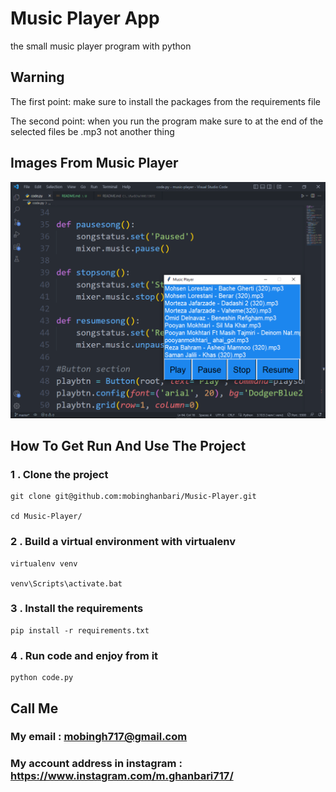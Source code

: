 # Music Player App
the small music player program with python

## Warning
The first point: make sure to install the packages from the requirements file

The second point: when you run the program make sure to at the end of the selected files be .mp3 not another thing

## Images From Music Player
![Music Player](photo.png)

## How To Get Run And Use The Project

### 1 .  Clone the project
```
git clone git@github.com:mobinghanbari/Music-Player.git

cd Music-Player/
```

### 2 . Build a virtual environment with virtualenv
```
virtualenv venv

venv\Scripts\activate.bat
```

### 3 . Install the requirements
```
pip install -r requirements.txt
```

### 4 . Run code and enjoy from it
```
python code.py
```

## Call Me

### My email : mobingh717@gmail.com

### My account address in instagram : https://www.instagram.com/m.ghanbari717/
